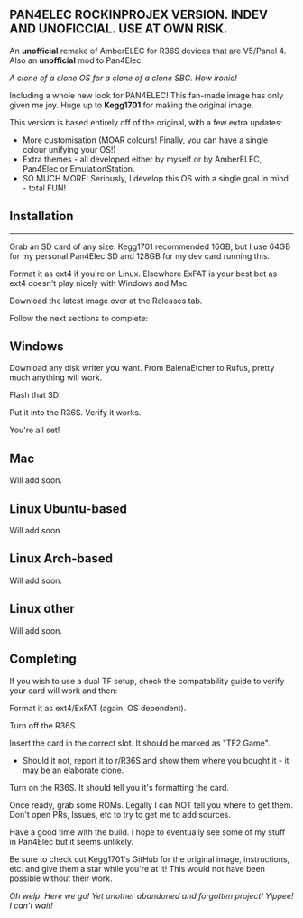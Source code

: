 PAN4ELEC ROCKINPROJEX VERSION. INDEV AND UNOFICCIAL. USE AT OWN RISK.
--- 

An **unofficial** remake of AmberELEC for R36S devices that are V5/Panel 4. Also an **unofficial** mod to Pan4Elec.

*A clone of a clone OS for a clone of a clone SBC. How ironic!*


Including a whole new look for PAN4ELEC! This fan-made image has only given me joy. Huge up to **Kegg1701** for making the original image.


This version is based entirely off of the original, with a few extra updates:
- More customisation (MOAR colours! Finally, you can have a single colour unifying your OS!)
- Extra themes - all developed either by myself or by AmberELEC, Pan4Elec or EmulationStation.
- SO MUCH MORE! Seriously, I develop this OS with a single goal in mind - total FUN!


## Installation
---

Grab an SD card of any size. Kegg1701 recommended 16GB, but I use 64GB for my personal Pan4Elec SD and 128GB for my dev card running this.

Format it as ext4 if you're on Linux. Elsewhere ExFAT is your best bet as ext4 doesn't play nicely with Windows and Mac.

Download the latest image over at the Releases tab.

Follow the next sections to complete:


Windows
---

Download any disk writer you want. From BalenaEtcher to Rufus, pretty much anything will work.

Flash that SD!

Put it into the R36S. Verify it works.

You're all set!


Mac
---

Will add soon.


Linux Ubuntu-based
---

Will add soon.


Linux Arch-based
---

Will add soon.


Linux other
---

Will add soon.


Completing
---

If you wish to use a dual TF setup, check the compatability guide to verify your card will work and then:

  Format it as ext4/ExFAT (again, OS dependent).
  
  Turn off the R36S.
  
  Insert the card in the correct slot. It should be marked as "TF2 Game".
  
  - Should it not, report it to r/R36S and show them where you bought it - it may be an elaborate clone.
    
  Turn on the R36S. It should tell you it's formatting the card.
  
  
Once ready, grab some ROMs. Legally I can NOT tell you where to get them. Don't open PRs, Issues, etc to try to get me to add sources.


Have a good time with the build. I hope to eventually see some of my stuff in Pan4Elec but it seems unlikely.


Be sure to check out Kegg1701's GitHub for the original image, instructions, etc. and give them a star while you're at it! This would not have been possible without their work.


*Oh welp. Here we go! Yet another abandoned and forgotten project! Yippee! I can't wait!*

